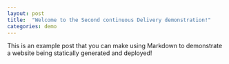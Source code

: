 ```yaml
---
layout: post
title:  "Welcome to the Second continuous Delivery demonstration!"
categories: demo
---
```


This is an example post that you can make using Markdown to demonstrate a website being statically generated and deployed!
